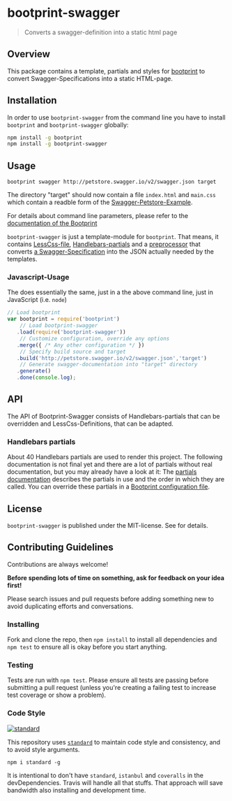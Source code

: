 # bootprint-swagger

> Converts a swagger-definition into a static html page

## Overview

This package contains a template, partials and styles for [bootprint](http://npmjs.com/bootprint) to convert
Swagger-Specifications into a static HTML-page.

## Installation

In order to use `bootprint-swagger` from the command line
you have to install `bootprint` and `bootprint-swagger` globally:

```bash
npm install -g bootprint
npm install -g bootprint-swagger
```


## Usage

```
bootprint swagger http://petstore.swagger.io/v2/swagger.json target
```

The directory "target" should now contain a file `index.html` and `main.css` which contain a readble
form of the [Swagger-Petstore-Example](http://petstore.swagger.io/).

For details about command line parameters, please refer to the
[documentation of the Bootprint](https://github.com/nknapp/bootprint)

`bootprint-swagger` is just a template-module for `bootprint`. That means, it contains
[LessCss-file](less), [Handlebars-partials](handlebars/partials) and a
[preprocessor](lib/preprocessor.js) that converts
[a Swagger-Specification](http://swagger.io) into the JSON actually needed by the templates.


### Javascript-Usage

The does essentially the same, just in a the above command line, just in JavaScript (i.e. `node`)

```js
// Load bootprint
var bootprint = require('bootprint')
    // Load bootprint-swagger
   .load(require('bootprint-swagger'))
    // Customize configuration, override any options
   .merge({ /* Any other configuration */ })
    // Specify build source and target
   .build('http://petstore.swagger.io/v2/swagger.json','target')
    // Generate swagger-documentation into "target" directory
   .generate()
   .done(console.log);
```

## API

The API of Bootprint-Swagger consists of Handlebars-partials that can be overridden and
LessCss-Definitions, that can be adapted.

### Handlebars partials

About 40 Handlebars partials are used to render this project.
The following documentation is not final yet and there are a lot of partials without real documentation, but you may already have a look
at it: The [partials documentation](handlebars-partials.md) describes the partials in use
and the order in which they are called. You can override these partials in a
[Bootprint configuration file](https://github.com/nknapp/bootprint/blob/master/doc/config.md#overriding-and-adding-partials).

## License

`bootprint-swagger` is published under the MIT-license. 
See []() for details.

## Contributing Guidelines

<!-- Taken from @tunnckoCore: https://github.com/tunnckoCore/coreflow-templates/blob/master/template/CONTRIBUTING.md -->

Contributions are always welcome!

**Before spending lots of time on something, ask for feedback on your idea first!**

Please search issues and pull requests before adding something new to avoid duplicating
efforts and conversations.


### Installing

Fork and clone the repo, then `npm install` to install all dependencies and `npm test` to
ensure all is okay before you start anything.


### Testing

Tests are run with `npm test`. Please ensure all tests are passing before submitting
a pull request (unless you're creating a failing test to increase test coverage or show a problem).

### Code Style

[![standard][standard-image]][standard-url]

This repository uses [`standard`][standard-url] to maintain code style and consistency,
and to avoid style arguments.
```
npm i standard -g
```

It is intentional to don't have `standard`, `istanbul` and `coveralls` in the devDependencies. Travis will handle all that stuffs. That approach will save bandwidth also installing and development time.

[standard-image]: https://cdn.rawgit.com/feross/standard/master/badge.svg
[standard-url]: https://github.com/feross/standard
